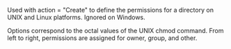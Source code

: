 Used with action = "Create" to define the permissions for a directory on UNIX and Linux
		platforms. Ignored on Windows.

Options correspond to the octal values of the UNIX chmod command. From
		left to right, permissions are assigned for owner, group, and other.